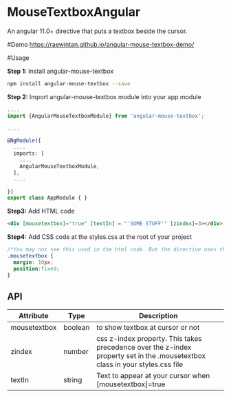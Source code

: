 # MouseTextboxAngular

An angular 11.0+ directive that puts a textbox beside the cursor.

#Demo
https://raewintan.github.io/angular-mouse-textbox-demo/

#Usage

**Step 1:** Install angular-mouse-textbox

```sh
npm install angular-mouse-textbox --save
```
**Step 2:** Import angular-mouse-textbox module into your app module
```ts
....
import {AngularMouseTextboxModule} from 'angular-mouse-textbox';

....

@NgModule({
  ....
  imports: [
    ....
    AngularMouseTextboxModule,  
  ],
  ....

})
export class AppModule { }
```

**Step3:** Add HTML code
```html
<div [mousetextbox]="true" [textIn] = "'SOME STUFF'" [zindex]=3></div>
```

**Step4:** Add CSS code at the styles.css at the root of your project
```css
/*You may not see this used in the html code. But the directive uses this css class to set the style of the textbox element*/
.mousetextbox {
  margin: 10px;
  position:fixed;
}
```

## API

| Attribute      | Type   | Description
|----------------|--------|------------
| mousetextbox | boolean | to show textbox at cursor or not
| zindex | number | css z-index property. This takes precedence over the z-index property set in the .mousetextbox class in your styles.css file
| textIn | string | Text to appear at your cursor when [mousetextbox]=true
